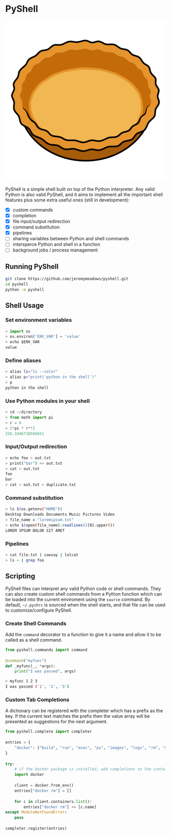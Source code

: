 # PyShell

![](pie_shell.png)

PyShell is a simple shell built on top of the Python interpreter.
Any valid Python is also valid PyShell, and it aims to implement all the important shell features plus some extra useful ones (still in development):
- [x] custom commands
- [x] completion
- [x] file input/output redirection
- [x] command substitution
- [x] pipelines
- [ ] sharing variables between Python and shell commands
- [ ] intersperce Python and shell in a function
- [ ] background jobs / process management

## Running PyShell

```sh
git clone https://github.com/jeremymeadows/pyshell.git
cd pyshell
python -m pyshell
```

## Shell Usage

### Set environment variables
```python
> import os
> os.environ['ENV_VAR'] = 'value'
> echo $ENV_VAR
value
```

### Define aliases
```sh
> alias ls="ls --color"
> alias p="print('python in the shell')"
> p
python in the shell
```

### Use Python modules in your shell
```python
> cd ~/directory
> from math import pi
> r = 6
> 2*pi * r**2
226.1946710584651
```

### Input/Output redirection
```sh
> echo foo > out.txt
> print("bar") >> out.txt
> cat < out.txt
foo
bar
> cat < out.txt > duplicate.txt
```

### Command substitution
```sh
> ls $(os.getenv("HOME"))
Desktop Downloads Documents Music Pictures Video
> file_name = "loremipsum.txt"
> echo $(open(file_name).readlines()[0].upper())
LOREM IPSUM DOLOR SIT AMET
```

### Pipelines
```sh
> cat file.txt | cowsay | lolcat
> ls ~ | grep foo
```

## Scripting

PyShell files can interpret any valid Python code or shell commands.
They can also create custom shell commands from a Python function which can be loaded into the current enviroment using the `source` command.
By default, `~/.pyshrc` is sourced when the shell starts, and that file can be used to customize/configure PyShell.

### Create Shell Commands
Add the `command` decorator to a function to give it a name and allow it to be called as a shell command.

```python
from pyshell.commands import command

@command("myfunc")
def _myfunc(_, *args):
    print("I was passed", args)
```
```sh
> myfunc 1 2 3
I was passed ('1', '2', '3')
```

### Custom Tab Completions
A dictionary can be registered with the completer which has a prefix as the key.
If the current text matches the prefix then the value array will be presented as suggestions for the next argument.

```python
from pyshell.complete import completer

entries = {
    "docker": ["build", "run", "exec", "ps", "images", "logs", "rm", "stop", "start"],
}

try:
    # if the docker package is installed, add completions to the container's names
    import docker
    
    client = docker.from_env()
    entries["docker rm"] = []

    for c in client.containers.list():
        entries["docker rm"] += [c.name]
except ModuleNotFoundError:
    pass

completer.register(entries)
```